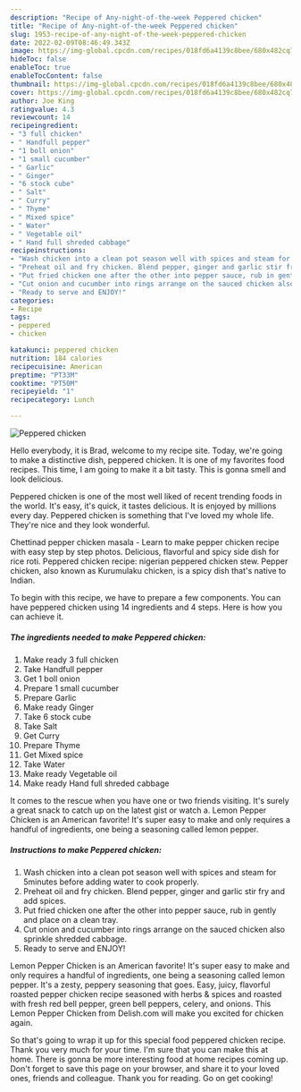 ```yaml
---
description: "Recipe of Any-night-of-the-week Peppered chicken"
title: "Recipe of Any-night-of-the-week Peppered chicken"
slug: 1953-recipe-of-any-night-of-the-week-peppered-chicken
date: 2022-02-09T08:46:49.343Z
image: https://img-global.cpcdn.com/recipes/018fd6a4139c8bee/680x482cq70/peppered-chicken-recipe-main-photo.jpg
hideToc: false
enableToc: true
enableTocContent: false
thumbnail: https://img-global.cpcdn.com/recipes/018fd6a4139c8bee/680x482cq70/peppered-chicken-recipe-main-photo.jpg
cover: https://img-global.cpcdn.com/recipes/018fd6a4139c8bee/680x482cq70/peppered-chicken-recipe-main-photo.jpg
author: Joe King
ratingvalue: 4.3
reviewcount: 14
recipeingredient:
- "3 full chicken"
- " Handfull pepper"
- "1 boll onion"
- "1 small cucumber"
- " Garlic"
- " Ginger"
- "6 stock cube"
- " Salt"
- " Curry"
- " Thyme"
- " Mixed spice"
- " Water"
- " Vegetable oil"
- " Hand full shreded cabbage"
recipeinstructions:
- "Wash chicken into a clean pot season well with spices and steam for 5minutes before adding water to cook properly."
- "Preheat oil and fry chicken. Blend pepper, ginger and garlic stir fry and add spices."
- "Put fried chicken one after the other into pepper sauce, rub in gently and place on a clean tray."
- "Cut onion and cucumber into rings arrange on the sauced chicken also sprinkle shredded cabbage."
- "Ready to serve and ENJOY!"
categories:
- Recipe
tags:
- peppered
- chicken

katakunci: peppered chicken 
nutrition: 184 calories
recipecuisine: American
preptime: "PT33M"
cooktime: "PT50M"
recipeyield: "1"
recipecategory: Lunch

---
```



![Peppered chicken](https://img-global.cpcdn.com/recipes/018fd6a4139c8bee/680x482cq70/peppered-chicken-recipe-main-photo.jpg)

Hello everybody, it is Brad, welcome to my recipe site. Today, we're going to make a distinctive dish, peppered chicken. It is one of my favorites food recipes. This time, I am going to make it a bit tasty. This is gonna smell and look delicious.

Peppered chicken is one of the most well liked of recent trending foods in the world. It's easy, it's quick, it tastes delicious. It is enjoyed by millions every day. Peppered chicken is something that I've loved my whole life. They're nice and they look wonderful.

Chettinad pepper chicken masala - Learn to make pepper chicken recipe with easy step by step photos. Delicious, flavorful and spicy side dish for rice roti. Peppered chicken recipe: nigerian peppered chicken stew. Pepper chicken, also known as Kurumulaku chicken, is a spicy dish that&#39;s native to Indian.


To begin with this recipe, we have to prepare a few components. You can have peppered chicken using 14 ingredients and 4 steps. Here is how you can achieve it.

<!--inarticleads1-->

##### The ingredients needed to make Peppered chicken:

1. Make ready 3 full chicken
1. Take  Handfull pepper
1. Get 1 boll onion
1. Prepare 1 small cucumber
1. Prepare  Garlic
1. Make ready  Ginger
1. Take 6 stock cube
1. Take  Salt
1. Get  Curry
1. Prepare  Thyme
1. Get  Mixed spice
1. Take  Water
1. Make ready  Vegetable oil
1. Make ready  Hand full shreded cabbage


It comes to the rescue when you have one or two friends visiting. It&#39;s surely a great snack to catch up on the latest gist or watch a. Lemon Pepper Chicken is an American favorite! It&#39;s super easy to make and only requires a handful of ingredients, one being a seasoning called lemon pepper. 

<!--inarticleads2-->

##### Instructions to make Peppered chicken:

1. Wash chicken into a clean pot season well with spices and steam for 5minutes before adding water to cook properly.
1. Preheat oil and fry chicken. Blend pepper, ginger and garlic stir fry and add spices.
1. Put fried chicken one after the other into pepper sauce, rub in gently and place on a clean tray.
1. Cut onion and cucumber into rings arrange on the sauced chicken also sprinkle shredded cabbage.
1. Ready to serve and ENJOY!

Lemon Pepper Chicken is an American favorite! It&#39;s super easy to make and only requires a handful of ingredients, one being a seasoning called lemon pepper. It&#39;s a zesty, peppery seasoning that goes. Easy, juicy, flavorful roasted pepper chicken recipe seasoned with herbs &amp; spices and roasted with fresh red bell pepper, green bell peppers, celery, and onions. This Lemon Pepper Chicken from Delish.com will make you excited for chicken again. 

So that's going to wrap it up for this special food peppered chicken recipe. Thank you very much for your time. I'm sure that you can make this at home. There is gonna be more interesting food at home recipes coming up. Don't forget to save this page on your browser, and share it to your loved ones, friends and colleague. Thank you for reading. Go on get cooking!
